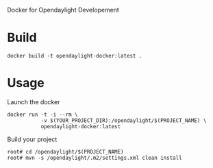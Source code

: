 Docker for Opendaylight Developement

# Build

~~~
docker build -t opendaylight-docker:latest .
~~~

# Usage

Launch the docker
~~~
docker run -t -i --rm \
           -v $(YOUR_PROJECT_DIR):/opendaylight/$(PROJECT_NAME) \
           opendaylight-docker:latest
~~~

Build your project
~~~
root# cd /opendaylight/$(PROJECT_NAME)
root# mvn -s /opendaylight/.m2/settings.xml clean install
~~~
